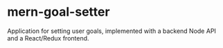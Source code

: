 # mern-goal-setter
Application for setting user goals, implemented with a backend Node API and a React/Redux frontend.
